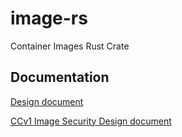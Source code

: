 # image-rs
Container Images Rust Crate

## Documentation

[Design document](docs/design.md)

[CCv1 Image Security Design document](docs/ccv1_image_security_design.md)
